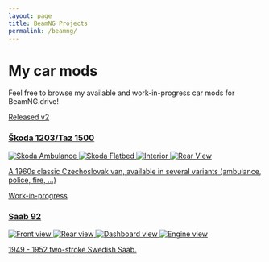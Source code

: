 ```yaml
---
layout: page
title: BeamNG Projects
permalink: /beamng/
---
```


<div class="projects-grid">
  <div class="main-intro">
    <h1>My car mods</h1>
    <p>Feel free to browse my available and work-in-progress car mods for BeamNG.drive!</p>
  </div>

  <a class="project-card" href="{{ site.baseurl }}/BNG/S1203/">
    <div class="status released">Released v2</div>
    <h3>Škoda 1203/Taz 1500</h3>
    <div class="car-gallery">
        <img src="{{ site.baseurl }}/BNG/pics/S1203_ambo.png" alt="Skoda Ambulance">
        <img src="{{ site.baseurl }}/BNG/pics/S1203_flatbed.png" alt="Skoda Flatbed">
        <img src="{{ site.baseurl }}/BNG/pics/S1203_interior.png" alt="Interior">
        <img src="{{ site.baseurl }}/BNG/pics/S1203_rear.png" alt="Rear View">
    </div>
    <p>A 1960s classic Czechoslovak van, available in several variants (ambulance, police, fire, ...)</p>
  </a>

  <a class="project-card" href="/your-second-project-link">
    <div class="status wip">Work-in-progress</div>
    <h3>Saab 92</h3>
    <div class="car-gallery">
        <img src="{{ site.baseurl }}/BNG/pics/Saab92_1.png" alt="Front view">
        <img src="{{ site.baseurl }}/BNG/pics/Saab92_2.png" alt="Rear view">
        <img src="{{ site.baseurl }}/BNG/pics/Saab92_3.png" alt="Dashboard view">
        <img src="{{ site.baseurl }}/BNG/pics/Saab92_4.png" alt="Engine view">
    </div>
    <p>1949 - 1952 two-stroke Swedish Saab.</p>
  </a>

  <!-- More cards -->
</div>
